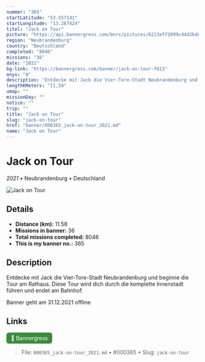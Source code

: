 ```yaml
---
nummer: "365"
startLatitude: "53.557141"
startLongitude: "13.267424"
titel: "Jack on Tour"
picture: "https://api.bannergress.com/bnrs/pictures/6213eff2099c44d2b408fe2017d0166d"
region: "Neubrandenburg"
country: "Deutschland"
completed: "8046"
missions: "36"
date: "2021"
bg-link: "https://bannergress.com/banner/jack-on-tour-f813"
onyx: "0"
description: "Entdecke mit Jack die Vier-Tore-Stadt Neubrandenburg und beginne die Tour am Rathaus. Diese Tour wird dich durch die komplette Innenstadt führen und endet am Bahnhof.\n\nBanner geht am 31.12.2021 offline"
lengthKMeters: "11,58"
umap: ""
missionDay: ""
notice: ""
trip: ""
title: "Jack on Tour"
slug: "jack-on-tour"
href: "banner/000365_jack-on-tour_2021.md"
name: "Jack on Tour"
---
```

# Jack on Tour

*2021* • Neubrandenburg • Deutschland

![Jack on Tour](https://api.bannergress.com/bnrs/pictures/6213eff2099c44d2b408fe2017d0166d)



## Details
- **Distance (km):** 11.58
- **Missions in banner:** 36
- **Total missions completed:** 8046
- **This is my banner no.:** 365



## Description
Entdecke mit Jack die Vier-Tore-Stadt Neubrandenburg und beginne die Tour am Rathaus. Diese Tour wird dich durch die komplette Innenstadt führen und endet am Bahnhof.

Banner geht am 31.12.2021 offline



## Links
<a href="https://bannergress.com/banner/jack-on-tour-f813" target="_blank" style="display:inline-block;margin-right:8px;padding:6px 12px;background:#3c8b3c;color:#fff;text-decoration:none;border-radius:6px;">🔗 Bannergress</a>



> File: `000365_jack-on-tour_2021.md`
> • #000365
> • Slug: `jack-on-tour`
